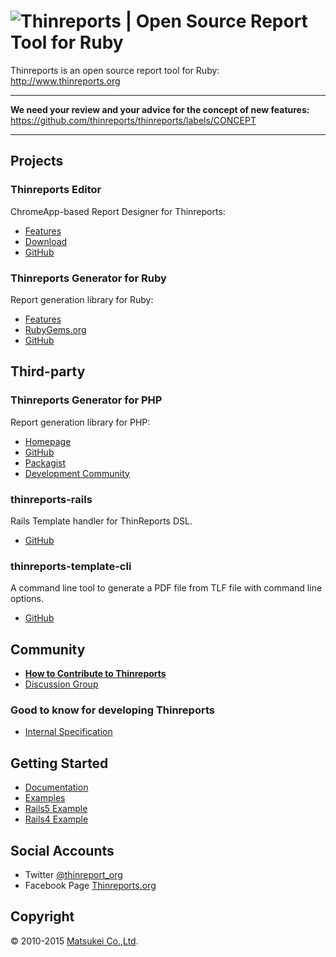# ![Thinreports | Open Source Report Tool for Ruby](http://www.thinreports.org/assets/logos/thinreports-logo.svg)

Thinreports is an open source report tool for Ruby:
http://www.thinreports.org

---

**We need your review and your advice for the concept of new features:**
https://github.com/thinreports/thinreports/labels/CONCEPT

---

## Projects

### Thinreports Editor

ChromeApp-based Report Designer for Thinreports:

  * [Features](http://www.thinreports.org/features/editor/)
  * [Download](https://github.com/thinreports/thinreports-editor/releases)
  * [GitHub](https://github.com/thinreports/thinreports-editor)

### Thinreports Generator for Ruby

Report generation library for Ruby:

  * [Features](http://www.thinreports.org/features/generator/)
  * [RubyGems.org](https://rubygems.org/gems/thinreports)
  * [GitHub](https://github.com/thinreports/thinreports-generator)

## Third-party

### Thinreports Generator for PHP

Report generation library for PHP:

  * [Homepage](https://github.com/thinreports-php)
  * [GitHub](https://github.com/thinreports-php/thinreports-php)
  * [Packagist](https://packagist.org/packages/thinreports-php/thinreports-php)
  * [Development Community](https://gitter.im/thinreports-php/thinreports-php/dev)

### thinreports-rails

Rails Template handler for ThinReports DSL.

  * [GitHub](https://github.com/takeshinoda/thinreports-rails)

### thinreports-template-cli

A command line tool to generate a PDF file from TLF file with command line options.

  * [GitHub](https://github.com/mh61503891/thinreports-template-cli)

## Community

  * [**How to Contribute to Thinreports**](https://github.com/thinreports/thinreports/wiki/How-to:-Contributing-to-Thinreports)
  * [Discussion Group](https://groups.google.com/forum/#!forum/thinreports)

### Good to know for developing Thinreports

  * [Internal Specification](https://github.com/thinreports/thinreports/wiki#internal-specification)

## Getting Started

  * [Documentation](http://www.thinreports.org/documentation/en/)
  * [Examples](https://github.com/thinreports/thinreports-examples)
  * [Rails5 Example](https://github.com/thinreports/thinreports-rails5-example)
  * [Rails4 Example](https://github.com/thinreports/thinreports-rails4-example)

## Social Accounts

  * Twitter [@thinreport_org](https://twitter.com/thinreports_org)
  * Facebook Page [Thinreports.org](https://www.facebook.com/Thinreports.org)

## Copyright

&copy; 2010-2015 [Matsukei Co.,Ltd](http://www.matsukei.co.jp).
